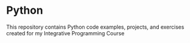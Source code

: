 # Python
 This repository contains Python code examples, projects, and exercises created for my Integrative Programming Course
